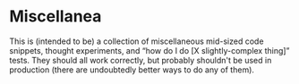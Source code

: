 # Miscellanea

This is (intended to be) a collection of miscellaneous mid-sized code snippets, thought experiments, and &ldquo;how do I do [X slightly-complex thing]&rdquo; tests. They should all work correctly, but probably shouldn't be used in production (there are undoubtedly better ways to do any of them).
